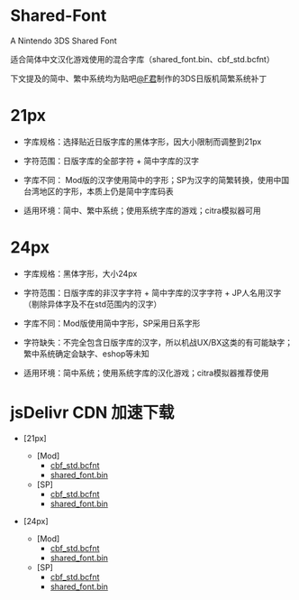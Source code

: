 # Shared-Font
A Nintendo 3DS Shared Font

适合简体中文汉化游戏使用的混合字库（shared_font.bin、cbf_std.bcfnt）

下文提及的简中、繁中系统均为贴吧[@F君](https://tieba.baidu.com/home/main/?un=VCMOD55)制作的3DS日版机简繁系统补丁

# 21px
- 字库规格：选择贴近日版字库的黑体字形，因大小限制而调整到21px

- 字符范围：日版字库的全部字符 + 简中字库的汉字

- 字库不同： Mod版的汉字使用简中的字形；SP为汉字的简繁转换，使用中国台湾地区的字形，本质上仍是简中字库码表

- 适用环境：简中、繁中系统；使用系统字库的游戏；citra模拟器可用

# 24px
- 字库规格：黑体字形，大小24px

- 字符范围：日版字库的非汉字字符 + 简中字库的汉字字符 + JP人名用汉字（剔除异体字及不在std范围内的汉字）

- 字库不同：Mod版使用简中字形，SP采用日系字形

- 字符缺失：不完全包含日版字库的汉字，所以机战UX/BX这类的有可能缺字；繁中系统确定会缺字、eshop等未知

- 适用环境：简中系统；使用系统字库的汉化游戏；citra模拟器推荐使用

# jsDelivr CDN 加速下载
* [21px]
  * [Mod]
    * [cbf_std.bcfnt](https://cdn.jsdelivr.net/gh/rcyggdra/Shared-Font/21px/Mod/cbf_std.bcfnt)
    * [shared_font.bin](https://cdn.jsdelivr.net/gh/rcyggdra/Shared-Font/21px/Mod/shared_font.bin)
  * [SP]
    * [cbf_std.bcfnt](https://cdn.jsdelivr.net/gh/rcyggdra/Shared-Font/21px/SP/cbf_std.bcfnt)
    * [shared_font.bin](https://cdn.jsdelivr.net/gh/rcyggdra/Shared-Font/21px/SP/shared_font.bin)

* [24px]
  * [Mod]
    * [cbf_std.bcfnt](https://cdn.jsdelivr.net/gh/rcyggdra/Shared-Font/24px/Mod/cbf_std.bcfnt)
    * [shared_font.bin](https://cdn.jsdelivr.net/gh/rcyggdra/Shared-Font/24px/Mod/shared_font.bin)
  * [SP]
    * [cbf_std.bcfnt](https://cdn.jsdelivr.net/gh/rcyggdra/Shared-Font/24px/SP/cbf_std.bcfnt)
    * [shared_font.bin](https://cdn.jsdelivr.net/gh/rcyggdra/Shared-Font/24px/SP/shared_font.bin)
